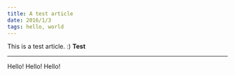```yaml
---
title: A test article
date: 2016/1/3
tags: hello, world
---
```


This is a test article. :)
**Test**

---

Hello! Hello! Hello!
